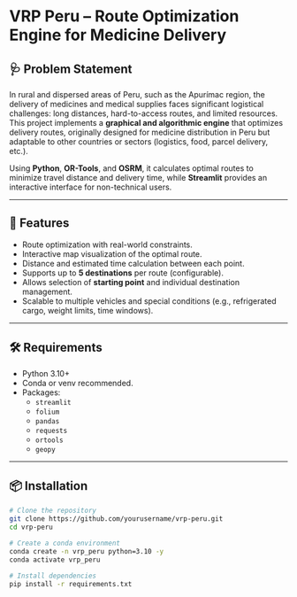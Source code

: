 # VRP Peru – Route Optimization Engine for Medicine Delivery

## 🩺 Problem Statement
In rural and dispersed areas of Peru, such as the Apurímac region, the delivery of medicines and medical supplies faces significant logistical challenges: long distances, hard-to-access routes, and limited resources.  
This project implements a **graphical and algorithmic engine** that optimizes delivery routes, originally designed for medicine distribution in Peru but adaptable to other countries or sectors (logistics, food, parcel delivery, etc.).

Using **Python**, **OR-Tools**, and **OSRM**, it calculates optimal routes to minimize travel distance and delivery time, while **Streamlit** provides an interactive interface for non-technical users.

---

## 🚀 Features
- Route optimization with real-world constraints.
- Interactive map visualization of the optimal route.
- Distance and estimated time calculation between each point.
- Supports up to **5 destinations** per route (configurable).
- Allows selection of **starting point** and individual destination management.
- Scalable to multiple vehicles and special conditions (e.g., refrigerated cargo, weight limits, time windows).

---

## 🛠️ Requirements
- Python 3.10+
- Conda or venv recommended.
- Packages:
  - `streamlit`
  - `folium`
  - `pandas`
  - `requests`
  - `ortools`
  - `geopy`

---

## 📦 Installation
```bash
# Clone the repository
git clone https://github.com/yourusername/vrp-peru.git
cd vrp-peru

# Create a conda environment
conda create -n vrp_peru python=3.10 -y
conda activate vrp_peru

# Install dependencies
pip install -r requirements.txt
